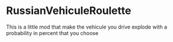# RussianVehiculeRoulette
This is a little mod that make the vehicule you drive explode with a probability in percent that you choose
